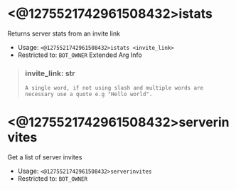 # <@1275521742961508432>istats
Returns server stats from an invite link<br/>
 - Usage: `<@1275521742961508432>istats <invite_link>`
 - Restricted to: `BOT_OWNER`
Extended Arg Info
> ### invite_link: str
> ```
> A single word, if not using slash and multiple words are necessary use a quote e.g "Hello world".
> ```
# <@1275521742961508432>serverinvites
Get a list of server invites<br/>
 - Usage: `<@1275521742961508432>serverinvites`
 - Restricted to: `BOT_OWNER`
